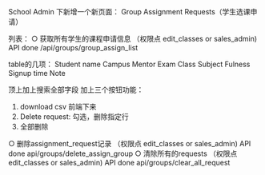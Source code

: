School Admin 下新增一个新页面：  Group Assignment Requests（学生选课申请）

列表：
○ 获取所有学生的课程申请信息 （权限点 edit_classes or sales_admin) API done /api/groups/group_assign_list

table的几项：
Student name
Campus
Mentor
Exam
Class
Subject
Fulness	
Signup time
Note

顶上加上搜索全部字段
加上三个按钮功能：
1. download csv  前端下来
2. Delete request: 勾选，删除指定行
3. 全部删除

○ 删除assignment_request记录 （权限点 edit_classes or sales_admin) API done api/groups/delete_assign_group 
○ 清除所有的requests （权限点 edit_classes or sales_admin) API done api/groups/clear_all_request